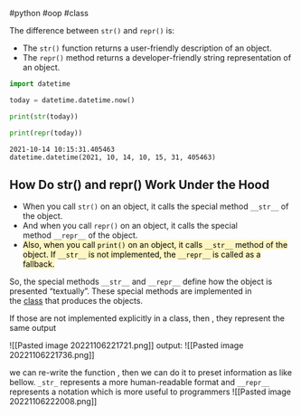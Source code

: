 #python #oop #class

The difference between `str()` and `repr()` is:

-   The `str()` function returns a user-friendly description of an object.
-   The `repr()` method returns a developer-friendly string representation of an object.

```python
import datetime

today = datetime.datetime.now()

print(str(today))

print(repr(today))

```

```shell
2021-10-14 10:15:31.405463
datetime.datetime(2021, 10, 14, 10, 15, 31, 405463)
```

## How Do str() and repr() Work Under the Hood

-   When you call `str()` on an object, it calls the special method `__str__` of the object.
-   And when you call `repr()` on an object, it calls the special method `__repr__` of the object.
-   <mark style="background: #FFF3A3A6;">Also, when you call `print()` on an object, it calls `__str__` method of the object. If `__str__` is not implemented, the `__repr__` is called as a fallback.</mark>

So, the special methods `__str__` and `__repr__` define how the object is presented “textually”. These special methods are implemented in the [class](https://www.codingem.com/what-is-a-python-class/) that produces the objects.

If those are not implemented explicitly in a class, then , they represent the same output

![[Pasted image 20221106221721.png]]
output: 
![[Pasted image 20221106221736.png]]

we can re-write the function , then we can do it to preset information as like bellow. `_str_`  represents a more human-readable format and `__repr__` represents a notation which is more useful to programmers
![[Pasted image 20221106222008.png]]


